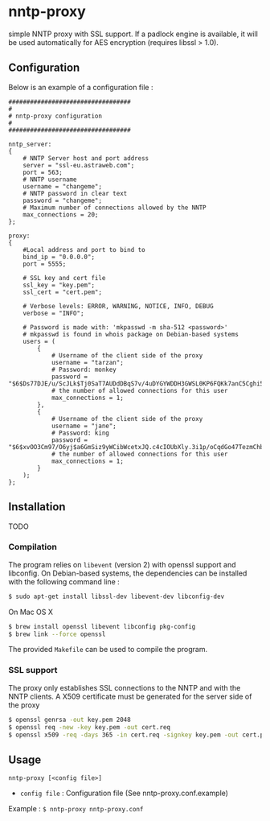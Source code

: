 # nntp-proxy

simple NNTP proxy with SSL support. If a padlock engine is available, it will be used automatically for AES encryption (requires libssl > 1.0).

## Configuration

Below is an example of a configuration file :

```
##################################
#
# nntp-proxy configuration
#
##################################

nntp_server:
{
    # NNTP Server host and port address
    server = "ssl-eu.astraweb.com";
    port = 563;
    # NNTP username
    username = "changeme";
    # NNTP password in clear text
    password = "changeme";
    # Maximum number of connections allowed by the NNTP
    max_connections = 20;
};

proxy:
{
    #Local address and port to bind to
    bind_ip = "0.0.0.0";
    port = 5555;

    # SSL key and cert file
    ssl_key = "key.pem";
    ssl_cert = "cert.pem";

    # Verbose levels: ERROR, WARNING, NOTICE, INFO, DEBUG
    verbose = "INFO";

    # Password is made with: 'mkpasswd -m sha-512 <password>'
    # mkpasswd is found in whois package on Debian-based systems
    users = (
        {
            # Username of the client side of the proxy
            username = "tarzan";
            # Password: monkey
            password = "$6$Ds77DJE/u/ScJLk$Tj0SaT7AUDdDBqS7v/4uDYGYWDDH3GWSL0KP6FQKk7anC5Cghi5IJUYzIAxJZ8rFgyeFmosPSEyQRL.slG5ST1";
            # the number of allowed connections for this user
            max_connections = 1;
        },
        {
            # Username of the client side of the proxy
            username = "jane";
            # Password: king
            password = "$6$xvOO3Cm97/O6yj$a6GmSiz9yWCibWcetxJQ.c4cIOUbXly.3i1p/oCqdGo47TezmChb0tSeIxmvD.2zrb/lywc4vtl/IKLBoqMXs1";
            # the number of allowed connections for this user
            max_connections = 1;
        }
    );
};
```



## Installation

TODO

### Compilation

The program relies on ``libevent`` (version 2) with openssl support and libconfig. On Debian-based systems, the dependencies can be installed with the following command line :

```sh
$ sudo apt-get install libssl-dev libevent-dev libconfig-dev
```

On Mac OS X

```sh
$ brew install openssl libevent libconfig pkg-config
$ brew link --force openssl
```

The provided `Makefile` can be used to compile the program.

### SSL support

The proxy only establishes SSL connections to the NNTP and with the NNTP clients.
A X509 certificate must be generated for the server side of the proxy

```sh
$ openssl genrsa -out key.pem 2048
$ openssl req -new -key key.pem -out cert.req
$ openssl x509 -req -days 365 -in cert.req -signkey key.pem -out cert.pem
```

## Usage

`nntp-proxy [<config file>]`

  * `config file` : Configuration file (See nntp-proxy.conf.example)

Example : `$ nntp-proxy nntp-proxy.conf`
